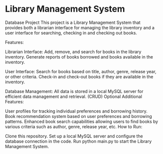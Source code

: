 # Library Management System 
Database Project
This project is a Library Management System that provides both a librarian interface for managing the library inventory and a user interface for searching, checking in and checking out books.

Features:

Librarian Interface: Add, remove, and search for books in the library inventory. Generate reports of books borrowed and books available in the inventory.

User Interface: Search for books based on title, author, genre, release year, or other criteria. Check-in and check-out books if they are available in the inventory.

Database Management: All data is stored in a local MySQL server for efficient data management and retrieval. (CRUD) Optional Additional Features:

User profiles for tracking individual preferences and borrowing history. Book recommendation system based on user preferences and borrowing patterns. Enhanced book search capabilities allowing users to find books by various criteria such as author, genre, release year, etc. How to Run:

Clone this repository. Set up a local MySQL server and configure the database connection in the code. Run python main.py to start the Library Management System.
